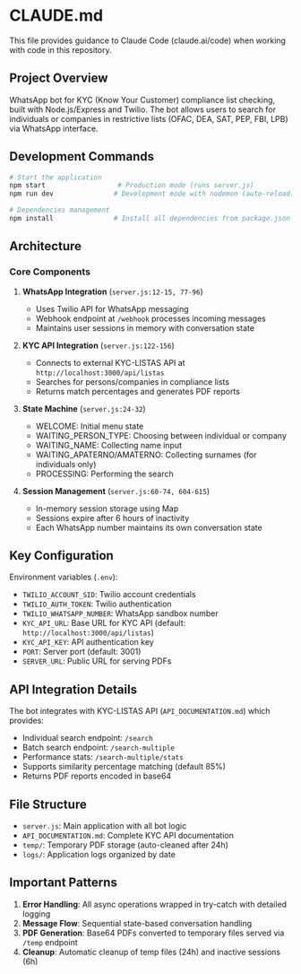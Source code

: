 # CLAUDE.md

This file provides guidance to Claude Code (claude.ai/code) when working with code in this repository.

## Project Overview

WhatsApp bot for KYC (Know Your Customer) compliance list checking, built with Node.js/Express and Twilio. The bot allows users to search for individuals or companies in restrictive lists (OFAC, DEA, SAT, PEP, FBI, LPB) via WhatsApp interface.

## Development Commands

```bash
# Start the application
npm start                  # Production mode (runs server.js)
npm run dev               # Development mode with nodemon (auto-reload)

# Dependencies management
npm install               # Install all dependencies from package.json
```

## Architecture

### Core Components

1. **WhatsApp Integration** (`server.js:12-15, 77-96`)
   - Uses Twilio API for WhatsApp messaging
   - Webhook endpoint at `/webhook` processes incoming messages
   - Maintains user sessions in memory with conversation state

2. **KYC API Integration** (`server.js:122-156`)
   - Connects to external KYC-LISTAS API at `http://localhost:3000/api/listas`
   - Searches for persons/companies in compliance lists
   - Returns match percentages and generates PDF reports

3. **State Machine** (`server.js:24-32`)
   - WELCOME: Initial menu state
   - WAITING_PERSON_TYPE: Choosing between individual or company
   - WAITING_NAME: Collecting name input
   - WAITING_APATERNO/AMATERNO: Collecting surnames (for individuals only)
   - PROCESSING: Performing the search

4. **Session Management** (`server.js:60-74, 604-615`)
   - In-memory session storage using Map
   - Sessions expire after 6 hours of inactivity
   - Each WhatsApp number maintains its own conversation state

## Key Configuration

Environment variables (`.env`):
- `TWILIO_ACCOUNT_SID`: Twilio account credentials
- `TWILIO_AUTH_TOKEN`: Twilio authentication
- `TWILIO_WHATSAPP_NUMBER`: WhatsApp sandbox number
- `KYC_API_URL`: Base URL for KYC API (default: `http://localhost:3000/api/listas`)
- `KYC_API_KEY`: API authentication key
- `PORT`: Server port (default: 3001)
- `SERVER_URL`: Public URL for serving PDFs

## API Integration Details

The bot integrates with KYC-LISTAS API (`API_DOCUMENTATION.md`) which provides:
- Individual search endpoint: `/search`
- Batch search endpoint: `/search-multiple` 
- Performance stats: `/search-multiple/stats`
- Supports similarity percentage matching (default 85%)
- Returns PDF reports encoded in base64

## File Structure

- `server.js`: Main application with all bot logic
- `API_DOCUMENTATION.md`: Complete KYC API documentation
- `temp/`: Temporary PDF storage (auto-cleaned after 24h)
- `logs/`: Application logs organized by date

## Important Patterns

1. **Error Handling**: All async operations wrapped in try-catch with detailed logging
2. **Message Flow**: Sequential state-based conversation handling
3. **PDF Generation**: Base64 PDFs converted to temporary files served via `/temp` endpoint
4. **Cleanup**: Automatic cleanup of temp files (24h) and inactive sessions (6h)